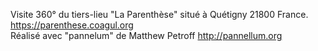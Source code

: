 Visite 360° du tiers-lieu "La Parenthèse" situé à Quétigny 21800 France.
https://parenthese.coagul.org <br>
Réalisé avec "pannelum" de Matthew Petroff http://pannellum.org

